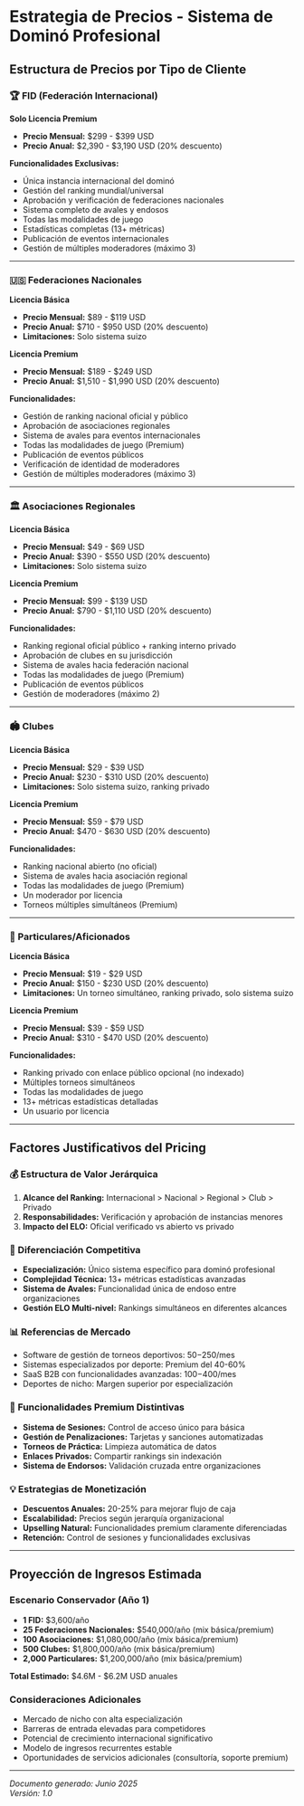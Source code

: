 # Estrategia de Precios - Sistema de Dominó Profesional

## Estructura de Precios por Tipo de Cliente

### 🏆 FID (Federación Internacional)
**Solo Licencia Premium**
- **Precio Mensual:** $299 - $399 USD
- **Precio Anual:** $2,390 - $3,190 USD (20% descuento)

**Funcionalidades Exclusivas:**
- Única instancia internacional del dominó
- Gestión del ranking mundial/universal
- Aprobación y verificación de federaciones nacionales
- Sistema completo de avales y endosos
- Todas las modalidades de juego
- Estadísticas completas (13+ métricas)
- Publicación de eventos internacionales
- Gestión de múltiples moderadores (máximo 3)

---

### 🇺🇸 Federaciones Nacionales
**Licencia Básica**
- **Precio Mensual:** $89 - $119 USD
- **Precio Anual:** $710 - $950 USD (20% descuento)
- **Limitaciones:** Solo sistema suizo

**Licencia Premium**
- **Precio Mensual:** $189 - $249 USD
- **Precio Anual:** $1,510 - $1,990 USD (20% descuento)

**Funcionalidades:**
- Gestión de ranking nacional oficial y público
- Aprobación de asociaciones regionales
- Sistema de avales para eventos internacionales
- Todas las modalidades de juego (Premium)
- Publicación de eventos públicos
- Verificación de identidad de moderadores
- Gestión de múltiples moderadores (máximo 3)

---

### 🏛️ Asociaciones Regionales
**Licencia Básica**
- **Precio Mensual:** $49 - $69 USD
- **Precio Anual:** $390 - $550 USD (20% descuento)
- **Limitaciones:** Solo sistema suizo

**Licencia Premium**
- **Precio Mensual:** $99 - $139 USD
- **Precio Anual:** $790 - $1,110 USD (20% descuento)

**Funcionalidades:**
- Ranking regional oficial público + ranking interno privado
- Aprobación de clubes en su jurisdicción
- Sistema de avales hacia federación nacional
- Todas las modalidades de juego (Premium)
- Publicación de eventos públicos
- Gestión de moderadores (máximo 2)

---

### 🏟️ Clubes
**Licencia Básica**
- **Precio Mensual:** $29 - $39 USD
- **Precio Anual:** $230 - $310 USD (20% descuento)
- **Limitaciones:** Solo sistema suizo, ranking privado

**Licencia Premium**
- **Precio Mensual:** $59 - $79 USD
- **Precio Anual:** $470 - $630 USD (20% descuento)

**Funcionalidades:**
- Ranking nacional abierto (no oficial)
- Sistema de avales hacia asociación regional
- Todas las modalidades de juego (Premium)
- Un moderador por licencia
- Torneos múltiples simultáneos (Premium)

---

### 👥 Particulares/Aficionados
**Licencia Básica**
- **Precio Mensual:** $19 - $29 USD
- **Precio Anual:** $150 - $230 USD (20% descuento)
- **Limitaciones:** Un torneo simultáneo, ranking privado, solo sistema suizo

**Licencia Premium**
- **Precio Mensual:** $39 - $59 USD
- **Precio Anual:** $310 - $470 USD (20% descuento)

**Funcionalidades:**
- Ranking privado con enlace público opcional (no indexado)
- Múltiples torneos simultáneos
- Todas las modalidades de juego
- 13+ métricas estadísticas detalladas
- Un usuario por licencia

---

## Factores Justificativos del Pricing

### 💰 Estructura de Valor Jerárquica
1. **Alcance del Ranking:** Internacional > Nacional > Regional > Club > Privado
2. **Responsabilidades:** Verificación y aprobación de instancias menores
3. **Impacto del ELO:** Oficial verificado vs abierto vs privado

### 🎯 Diferenciación Competitiva
- **Especialización:** Único sistema específico para dominó profesional
- **Complejidad Técnica:** 13+ métricas estadísticas avanzadas
- **Sistema de Avales:** Funcionalidad única de endoso entre organizaciones
- **Gestión ELO Multi-nivel:** Rankings simultáneos en diferentes alcances

### 📊 Referencias de Mercado
- Software de gestión de torneos deportivos: $50-$250/mes
- Sistemas especializados por deporte: Premium del 40-60%
- SaaS B2B con funcionalidades avanzadas: $100-$400/mes
- Deportes de nicho: Margen superior por especialización

### 🔐 Funcionalidades Premium Distintivas
- **Sistema de Sesiones:** Control de acceso único para básica
- **Gestión de Penalizaciones:** Tarjetas y sanciones automatizadas
- **Torneos de Práctica:** Limpieza automática de datos
- **Enlaces Privados:** Compartir rankings sin indexación
- **Sistema de Endorsos:** Validación cruzada entre organizaciones

### 💡 Estrategias de Monetización
- **Descuentos Anuales:** 20-25% para mejorar flujo de caja
- **Escalabilidad:** Precios según jerarquía organizacional
- **Upselling Natural:** Funcionalidades premium claramente diferenciadas
- **Retención:** Control de sesiones y funcionalidades exclusivas

---

## Proyección de Ingresos Estimada

### Escenario Conservador (Año 1)
- **1 FID:** $3,600/año
- **25 Federaciones Nacionales:** $540,000/año (mix básica/premium)
- **100 Asociaciones:** $1,080,000/año (mix básica/premium)
- **500 Clubes:** $1,800,000/año (mix básica/premium)
- **2,000 Particulares:** $1,200,000/año (mix básica/premium)

**Total Estimado:** $4.6M - $6.2M USD anuales

### Consideraciones Adicionales
- Mercado de nicho con alta especialización
- Barreras de entrada elevadas para competidores
- Potencial de crecimiento internacional significativo
- Modelo de ingresos recurrentes estable
- Oportunidades de servicios adicionales (consultoría, soporte premium)

---

*Documento generado: Junio 2025*  
*Versión: 1.0*